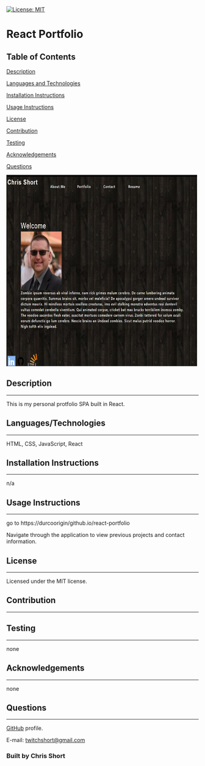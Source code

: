  [![License: MIT](https://img.shields.io/badge/License-MIT-yellow.svg)](https://opensource.org/licenses/MIT)
  
 # React Portfolio
 
  
  
  ## Table of Contents
[Description](#Description)     
  
[Languages and Technologies](#Languages-and-Technologies)
  
[Installation Instructions](#Installation-Instructions)
  
[Usage Instructions](#Usage-Instructions)
  
[License](#License)
  
[Contribution](#Contribution)
  
[Testing](#Testing)
  
[Acknowledgements](#Acknowledgements)
  
[Questions](#Questions)

![](./public/screenshot.jpg)
  
  ## Description 
  ---
  This is my personal protfolio SPA built in React.  
  
  ## Languages/Technologies
  ---
  HTML, CSS, JavaScript, React
  
  ## Installation Instructions
  ---
  n/a
  
  ## Usage Instructions
  ---
  go to https://durcoorigin/github.io/react-portfolio
  
  Navigate through the application to view previous projects and contact information.  
  
  ## License
  ---
  Licensed under the MIT license.
  
  ## Contribution
  ---
  
  ## Testing
  ---
  none
  
  ## Acknowledgements 
  ---
  none
  
  ## Questions
  ---
  [GitHub](https://github.com/durcoorigin) profile.

  E-mail: twitchshort@gmail.com
  
  ### Built by Chris Short 
  
